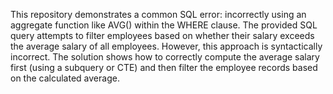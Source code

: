 This repository demonstrates a common SQL error: incorrectly using an aggregate function like AVG() within the WHERE clause. The provided SQL query attempts to filter employees based on whether their salary exceeds the average salary of all employees. However, this approach is syntactically incorrect.  The solution shows how to correctly compute the average salary first (using a subquery or CTE) and then filter the employee records based on the calculated average.